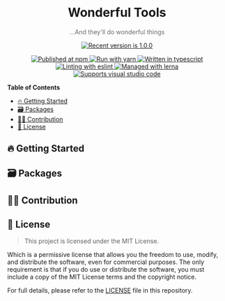 <!--
  Copyright 2023 Whatssub Co., Ltd. All rights reserved.

  This source code is licensed under the Apache 2.0 license found in the
  LICENSE file in the root directory of this source tree.
-->

<!--
  This file is automatically generated based on resources/README.preset.md.
  Any direct modifications to this file will be lost.
  If changes are needed, please modify the resource/README.preset.md file.
-->

<!-- Spacing for alignment -->
<br />

<!-- Hero Image -->
<!-- <p align="center">
  <a href="https://github.com/whatssub/wonderful-tools.git">
    <img alt="Wonderful Tools" src="./resources/assets/img_wonderful_tools_hero.svg" style="width: 100%; overflow: hidden; object-fit: cover; " />
  </a>
</p> -->

<!-- Title -->
<h1 align="center">Wonderful Tools</h1>
<p align="center" style="opacity: 0.64">...And they'll do wonderful things</p>

<!-- Version -->
<p align="center">
  <a href="https://github.com/Whatssub/wonderful-tools.git">
    <img alt="Recent version is 1.0.0" src="https://img.shields.io/badge/1.0.0-%23FFFFFF?&label=wonderful%20tools&labelColor=%23222A3E" />
  </a>
</p>

<!-- Badges -->
<p align="center">
  <!-- Built with -->
  <a href="https://www.npmjs.com/@wonderful-tools" target="_blank">
    <img alt="Published at npm" src="https://img.shields.io/badge/npm-%23EA2039?&logo=npm&logoColor=%23FFFFFF" />
  </a>
  <a href="https://yarnpkg.com/" target="_blank">
    <img alt="Run with yarn" src="https://img.shields.io/badge/yarn-%232C8EBB?&logo=yarn&logoColor=%23FFFFFF" />
  </a>
  <a href="https://www.typescriptlang.org/" target="_blank">
    <img alt="Written in typescript" src="https://img.shields.io/badge/typescript-%233178C6?&logo=typescript&logoColor=%23FFFFFF" />
  </a>
  <a href="https://eslint.org/" target="_blank">
    <img alt="Linting with eslint" src="https://img.shields.io/badge/eslint-%234B32C3?&logo=eslint&logoColor=%23FFFFFF" />
  </a>
  <a href="https://github.com/lerna-lite/lerna-lite" target="_blank">
    <img alt="Managed with lerna" src="https://img.shields.io/badge/lerna-%239333EA?&logo=lerna&logoColor=%23FFFFFF" />
  </a>
  <br/>
  <!-- Working Workspaces or IDE -->
  <a href="https://code.visualstudio.com/" target="_blank">
    <img alt="Supports visual studio code" src="https://img.shields.io/badge/visual%20studio%20code-%23007ACC?&logo=visual%20studio%20code&logoColor=%23FFFFFF" />
  </a>
</p>

<!-- ToC -->

**Table of Contents**

- [🔥 Getting Started](#-getting-started)
- [🗃️ Packages](#️-packages)
- [🧑‍💻 Contribution](#-contribution)
- [🪪 License](#-license)

<!-- Details -->

## 🔥 Getting Started

## 🗃️ Packages

## 🧑‍💻 Contribution

## 🪪 License

> This project is licensed under the MIT License.

Which is a permissive license that allows you the freedom to use, modify, and distribute the software, even for commercial purposes. The only requirement is that if you do use or distribute the software, you must include a copy of the MIT License terms and the copyright notice.

For full details, please refer to the [LICENSE](./LICENSE) file in this repository.
